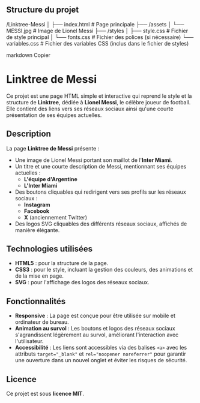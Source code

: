 ## Structure du projet

/Linktree-Messi │ ├── index.html # Page principale ├── /assets │ └── MESSI.jpg # Image de Lionel Messi ├── /styles │ ├── style.css # Fichier de style principal │ └── fonts.css # Fichier des polices (si nécessaire) └── variables.css # Fichier des variables CSS (inclus dans le fichier de styles)

markdown
Copier

# Linktree de Messi

Ce projet est une page HTML simple et interactive qui reprend le style et la structure de **Linktree**, dédiée à **Lionel Messi**, le célèbre joueur de football. Elle contient des liens vers ses réseaux sociaux ainsi qu'une courte présentation de ses équipes actuelles.

## Description

La page **Linktree de Messi** présente :

- Une image de Lionel Messi portant son maillot de l'**Inter Miami**.
- Un titre et une courte description de Messi, mentionnant ses équipes actuelles :
  - **L'équipe d'Argentine**
  - **L'Inter Miami**
- Des boutons cliquables qui redirigent vers ses profils sur les réseaux sociaux :
  - **Instagram**
  - **Facebook**
  - **X** (anciennement Twitter)
- Des logos SVG cliquables des différents réseaux sociaux, affichés de manière élégante.

## Technologies utilisées

- **HTML5** : pour la structure de la page.
- **CSS3** : pour le style, incluant la gestion des couleurs, des animations et de la mise en page.
- **SVG** : pour l'affichage des logos des réseaux sociaux.

## Fonctionnalités

- **Responsive** : La page est conçue pour être utilisée sur mobile et ordinateur de bureau.
- **Animation au survol** : Les boutons et logos des réseaux sociaux s'agrandissent légèrement au survol, améliorant l'interaction avec l'utilisateur.
- **Accessibilité** : Les liens sont accessibles via des balises `<a>` avec les attributs `target="_blank"` et `rel="noopener noreferrer"` pour garantir une ouverture dans un nouvel onglet et éviter les risques de sécurité.

## Licence

Ce projet est sous **licence MIT**.
